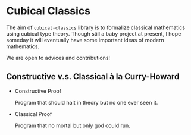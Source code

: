 # Cubical Classics

The aim of `cubical-classics` library is to formalize classical mathematics using cubical type theory.
Though still a baby project at present, I hope someday it will eventually have some important ideas of modern mathematics.

We are open to advices and contributions!

Constructive v.s. Classical à la Curry-Howard
---------------------------------------------
* Constructive Proof

  Program that should halt in theory but no one ever seen it.

* Classical Proof

  Program that no mortal but only god could run.
